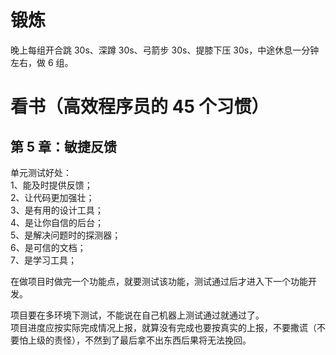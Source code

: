 # 锻炼

晚上每组开合跳 30s、深蹲 30s、弓箭步 30s、提膝下压 30s，中途休息一分钟左右，做 6 组。

# 看书（高效程序员的 45 个习惯）

## 第 5 章：敏捷反馈

单元测试好处：  
1、能及时提供反馈；  
2、让代码更加强壮；  
3、是有用的设计工具；  
4、是让你自信的后台；  
5、是解决问题时的探测器；  
6、是可信的文档；  
7、是学习工具；

在做项目时做完一个功能点，就要测试该功能，测试通过后才进入下一个功能开发。

项目要在多环境下测试，不能说在自己机器上测试通过就通过了。  
项目进度应按实际完成情况上报，就算没有完成也要按真实的上报，不要撒谎（不要怕上级的责怪），不然到了最后拿不出东西后果将无法挽回。
